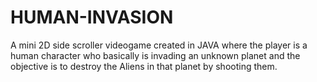 # HUMAN-INVASION
A mini 2D side scroller videogame created in JAVA where the player is a human character who basically is invading an unknown planet and the objective is to destroy the Aliens in that planet by shooting them.
